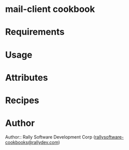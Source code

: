 # mail-client cookbook

# Requirements

# Usage

# Attributes

# Recipes

# Author

Author:: Rally Software Development Corp (<rallysoftware-cookbooks@rallydev.com>)

